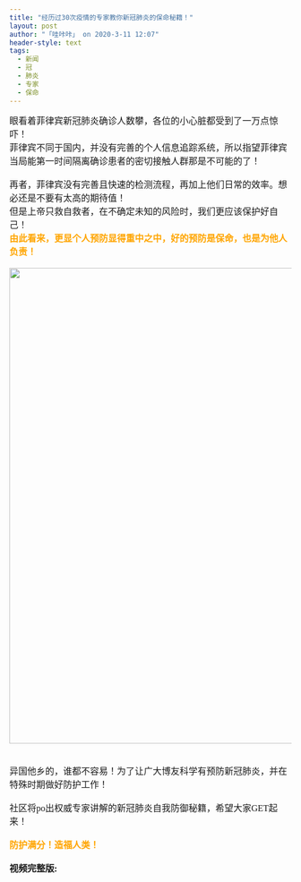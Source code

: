 ```yaml
---
title: "经历过30次疫情的专家教你新冠肺炎的保命秘籍！"
layout: post
author: "「哇咔咔」 on 2020-3-11 12:07"
header-style: text
tags:
  - 新闻
  - 冠
  - 肺炎
  - 专家
  - 保命
---
```


<head></head>
<body>
 <font face="微软雅黑"><font size="3">眼看着菲律宾新冠肺炎确诊人数攀，各位的小心脏都受到了一万点惊吓！<br> 菲律宾不同于国内，并没有完善的个人信息追踪系统，所以指望菲律宾当局能第一时间隔离确诊患者的密切接触人群那是不可能的了！<br> <br> 再者，菲律宾没有完善且快速的检测流程，再加上他们日常的效率。想必还是不要有太高的期待值！<br> 但是上帝只救自救者，在不确定未知的风险时，我们更应该保护好自己！<br> <strong><font color="#ffa500">由此看来，更显个人预防显得重中之中，好的预防是保命，也是为他人负责！</font></strong><br> <br> 
   <div align="center"> 
    <ignore_js_op> 
     <img aid="1340282" src="https://bbs.boniu123.cc/data/attachment/forum/202003/09/165602lfbv3nfb5b07227b.jpg" zoomfile="data/attachment/forum/202003/09/165602lfbv3nfb5b07227b.jpg" file="data/attachment/forum/202003/09/165602lfbv3nfb5b07227b.jpg" width="850" inpost="1"> 
     <div class="tip tip_4 aimg_tip" id="aimg_1340282_menu" style="position: absolute; display: none" disautofocus="true"> 
      <div class="xs0"> 
       <p><strong>photo_2020-03-09_16-55-42.jpg</strong> <em class="xg1">(205.3 KB, 下载次数: 0)</em></p> 
       <p> <a href="forum.php?mod=attachment&amp;aid=MTM0MDI4MnxkMzJhM2ExM3wxNTgzOTExODcyfDB8NTc2ODk0&amp;nothumb=yes" target="_blank">下载附件</a> &nbsp;<a href="javascript:;" onclick="showWindow(this.id, this.getAttribute('url'), 'get', 0);" id="savephoto_1340282" url="home.php?mod=spacecp&amp;ac=album&amp;op=saveforumphoto&amp;aid=1340282&amp;handlekey=savephoto_1340282">保存到相册</a> </p> 
       <p class="xg1 y"><span title="2020-3-9 16:56">前天&nbsp;16:56</span> 上传</p> 
      </div> 
      <div class="tip_horn"></div> 
     </div> 
    </ignore_js_op> 
   </div><br> <br> 异国他乡的，谁都不容易！为了让广大博友科学有预防新冠肺炎，并在特殊时期做好防护工作！<br> <br> 社区将po出权威专家讲解的新冠肺炎自我防御秘籍，希望大家GET起来！<br> <br> <font color="#ffa500"><strong>防护满分！造福人类！</strong></font><br> <br> <strong>视频完整版:</strong><br> 
   <div align="center"> 
    <span id="flv_Wem"></span> 
    <script type="text/javascript" reload="1">$('flv_Wem').innerHTML=(mobileplayer() ? "<iframe height='500' width='800' src='https://www.youtube.com/embed/5xM4gncW1xg' frameborder=0 allowfullscreen></iframe>" : AC_FL_RunContent('width', '800', 'height', '500', 'allowNetworking', 'internal', 'allowScriptAccess', 'never', 'src', 'https://www.youtube.com/v/5xM4gncW1xg&hl=zh_CN&fs=1', 'quality', 'high', 'bgcolor', '#ffffff', 'wmode', 'transparent', 'allowfullscreen', 'true'));</script> 
   </div><br> <br> </font></font>
</body>


